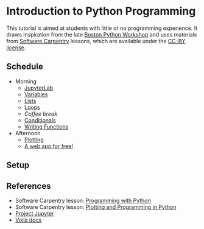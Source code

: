 # Introduction to Python Programming

This tutorial is aimed at students with little or no programming experience.
It draws inspiration from the late
[Boston Python Workshop](https://wiki.openhatch.org/wiki/Boston_Python_Workshop/1/)
and uses materials from [Software Carpentry](https://software-carpentry.org)
lessons, which are available under the
[CC-BY license](https://creativecommons.org/licenses/by/4.0/).

## Schedule

* Morning
  - [JupyterLab](./_episodes/00-run-quit.md)
  - [Variables](./_episodes/01-variables.md)
  - [Lists](./_episodes/02-lists.md)
  - [Loops](./_episodes/03-loops.md)
  - *Coffee break*
  - [Conditionals](./_episodes/04-conditionals.md)
  - [Writing Functions](./_episodes/05-functions.md)
* Afternoon
  - [Plotting](./_episodes/06-plotting.md)
  - [A web app for free!](./_episodes/07-web-app.md)

## Setup

## References

* Software Carpentry lesson: [Programming with Python](https://swcarpentry.github.io/python-novice-inflammation/)
* Software Carpentry lesson: [Plotting and Programming in Python](https://swcarpentry.github.io/python-novice-gapminder/)
* [Project Jupyter](https://jupyter.org)
* [Voilà docs](https://voila.readthedocs.io)
